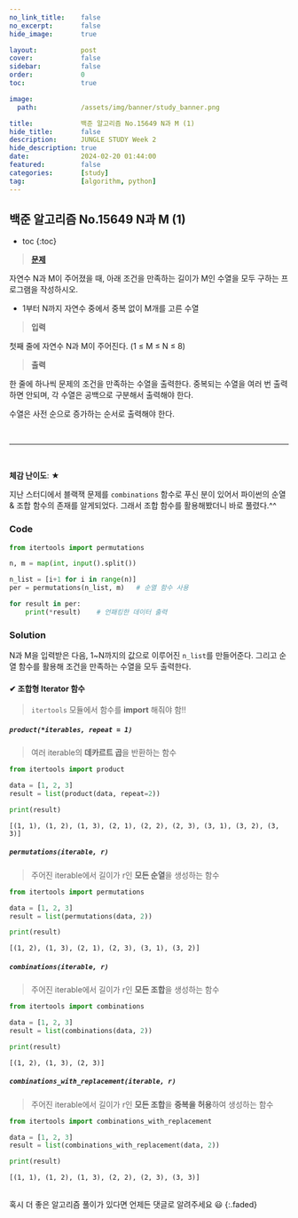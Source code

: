 ```yaml
---
no_link_title:    false 
no_excerpt:       false 
hide_image:       true

layout:           post
cover:            false
sidebar:          false
order:            0      
toc:              true

image:
  path:           /assets/img/banner/study_banner.png

title:            백준 알고리즘 No.15649 N과 M (1)
hide_title:       false
description:      JUNGLE STUDY Week 2
hide_description: true
date:             2024-02-20 01:44:00
featured:         false
categories:       [study]
tag:              [algorithm, python]
---
```


## 백준 알고리즘 No.15649 N과 M (1)

* toc
{:toc}

> [**문제**](https://www.acmicpc.net/problem/15649)

자연수 N과 M이 주어졌을 때, 아래 조건을 만족하는 길이가 M인 수열을 모두 구하는 프로그램을 작성하시오.

- 1부터 N까지 자연수 중에서 중복 없이 M개를 고른 수열

> **입력**

첫째 줄에 자연수 N과 M이 주어진다. (1 ≤ M ≤ N ≤ 8)

> **출력** 

한 줄에 하나씩 문제의 조건을 만족하는 수열을 출력한다. 중복되는 수열을 여러 번 출력하면 안되며, 각 수열은 공백으로 구분해서 출력해야 한다.

수열은 사전 순으로 증가하는 순서로 출력해야 한다.

<br>

---

<br>

**체감 난이도**: ★

지난 스터디에서 블랙잭 문제를 `combinations` 함수로 푸신 분이 있어서 파이썬의 순열 & 조합 함수의 존재를 알게되었다.
그래서 조합 함수를 활용해봤더니 바로 풀렸다.^^

### Code
```python
from itertools import permutations

n, m = map(int, input().split())

n_list = [i+1 for i in range(n)]
per = permutations(n_list, m)   # 순열 함수 사용

for result in per:
    print(*result)    # 언패킹한 데이터 출력
```

### Solution
N과 M을 입력받은 다음, 1~N까지의 값으로 이루어진 `n_list`를 만들어준다. 그리고 순열 함수를 활용해 조건을 만족하는 수열을 모두 출력한다.

#### ✔ 조합형 Iterator 함수
> `itertools` 모듈에서 함수를 **import** 해줘야 함!!

##### `product(*iterables, repeat = 1)`
> 여러 iterable의 **데카르트 곱**을 반환하는 함수

```python
from itertools import product

data = [1, 2, 3]
result = list(product(data, repeat=2))

print(result)
```
```
[(1, 1), (1, 2), (1, 3), (2, 1), (2, 2), (2, 3), (3, 1), (3, 2), (3, 3)]
```

##### `permutations(iterable, r)`
> 주어진 iterable에서 길이가 r인 **모든 순열**을 생성하는 함수

```python
from itertools import permutations

data = [1, 2, 3]
result = list(permutations(data, 2))

print(result)
```
```
[(1, 2), (1, 3), (2, 1), (2, 3), (3, 1), (3, 2)]
```

##### `combinations(iterable, r)`
> 주어진 iterable에서 길이가 r인 **모든 조합**을 생성하는 함수

```python
from itertools import combinations

data = [1, 2, 3]
result = list(combinations(data, 2))

print(result)
```
```
[(1, 2), (1, 3), (2, 3)]
```

##### `combinations_with_replacement(iterable, r)`
> 주어진 iterable에서 길이가 r인 **모든 조합**을 **중복을 허용**하여 생성하는 함수

```python
from itertools import combinations_with_replacement

data = [1, 2, 3]
result = list(combinations_with_replacement(data, 2))

print(result)
```
```
[(1, 1), (1, 2), (1, 3), (2, 2), (2, 3), (3, 3)]
```

<br>
혹시 더 좋은 알고리즘 풀이가 있다면 언제든 댓글로 알려주세요 😃
{:.faded}
